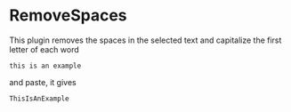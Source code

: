 # RemoveSpaces
This plugin removes the spaces in the selected text and capitalize the first letter of each word
```
this is an example
```
and paste, it gives
```
ThisIsAnExample
```
